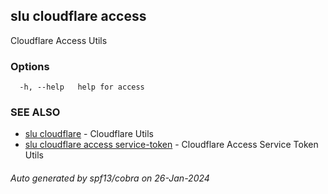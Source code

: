 ## slu cloudflare access

Cloudflare Access Utils

### Options

```
  -h, --help   help for access
```

### SEE ALSO

* [slu cloudflare](slu_cloudflare.md)	 - Cloudflare Utils
* [slu cloudflare access service-token](slu_cloudflare_access_service-token.md)	 - Cloudflare Access Service Token Utils

###### Auto generated by spf13/cobra on 26-Jan-2024
